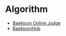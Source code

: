 # Algorithm
- [Baekjoon Online Judge](https://www.acmicpc.net)
- [BaekjoonHub](https://github.com/BaekjoonHub/BaekjoonHub)

